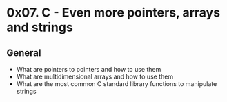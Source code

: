 # 0x07. C - Even more pointers, arrays and strings
## General
* What are pointers to pointers and how to use them
* What are multidimensional arrays and how to use them
* What are the most common C standard library functions to manipulate strings
